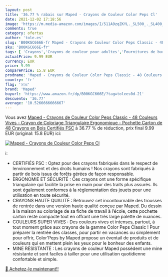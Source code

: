 ```yaml
---
layout: post
title: '36.77 % rabais sur Maped - Crayons de Couleur Color Peps Cl'
date: 2021-12-02 17:18:56
image: 'https://m.media-amazon.com/images/I/511A9zqZKYL._SL500_._SL400_.jpg'
comments: true
category: ofertas
author: 'tole.es'
slug: 'B00KGC666E-fr Maped - Crayons de Couleur Color Peps Classic - 48...'
sku: 'B00KGC666E-fr'
tags: [ 'Crayons','Crayons de couleur pour adultes','Fournitures de bureau','maped','Écriture', ]
actualPrice: 9.99 EUR
currency: EUR
price: 9.99
comparePrice: 15.8 EUR
prodname: 'Maped - Crayons de Couleur Color Peps Classic - 48 Couleurs Vives - Crayon de Coloriage Triangulaire Ergonomique - Pochette Carton de 48 Crayons en Bois Certifiés FSC'
country: 'fr'
flag: '🇫🇷'
brand: 'Maped'
buyurl: 'https://www.amazon.fr/dp/B00KGC666E/?tag=tolees0d-21'
descuento: '36.77'
average: '10.5266666666667'
---
```


Vous avez [Maped - Crayons de Couleur Color Peps Classic - 48 Couleurs Vives - Crayon de Coloriage Triangulaire Ergonomique - Pochette Carton de 48 Crayons en Bois Certifiés FSC](https://www.amazon.fr/dp/B00KGC666E/?tag=tolees0d-21)  à  36.77 % de réduction, prix final  9.99 EUR (original: 15.8 EUR) ici:

[![Maped - Crayons de Couleur Color Peps Cl](https://m.media-amazon.com/images/I/511A9zqZKYL._SL500_._SL400_.jpg)](https://www.amazon.fr/dp/B00KGC666E/?tag=tolees0d-21)

ℹ️:

- CERTIFIÉS FSC : Optez pour des crayons fabriqués dans le respect de lenvironnement et des droits humains ! Nos crayons sont fabriqués à partir de bois issus de forêts gérées de façon responsable.
- ERGONOMIE ET SÉCURITÉ : Ces crayons ont une forme spécifique triangulaire qui facilite la prise en main pour des traits plus assurés. Ils sont également conformes à la réglementation des jouets pour une utilisation en toute sécurité.
- CRAYONS HAUTE QUALITÉ : Retrouvez cet incontournable des trousses de rentrée dans une version haute qualité conçue par Maped. Du dessin à la maison au coloriage de sa fiche de travail à l’école, cette pochette carton reste compacte tout en offrant une très large palette de nuances.
- COULEURS SUPER VIVES : Des couleurs vives et intenses, partout, à tout moment grâce aux crayons de la gamme Color Peps Classic ! Pour préparer la rentrée des classes, pour partir en vacances ou simplement pour offrir, Color’Peps by Maped propose un éventail de produits et de couleurs qui en mettent plein les yeux pour le bonheur des enfants.
- MINE RÉSISTANTE : Les crayons de couleur Maped possèdent une mine résistante et sont faciles à tailler pour une utilisation quotidienne confortable et simple.

[🛒 Achetez-le maintenant!!](https://www.amazon.fr/dp/B00KGC666E/?tag=tolees0d-21)
